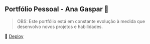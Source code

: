 ## Portfólio Pessoal - Ana Gaspar 🐇

> OBS: Este portfólio está em constante evolução à medida que desenvolvo novos projetos e habilidades.

🔗 [Deploy]()
